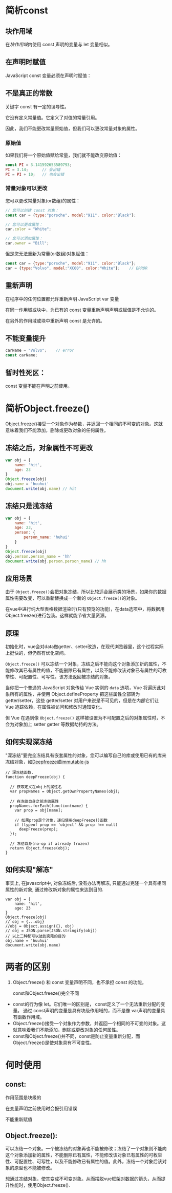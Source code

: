 # 简析const

## 块作用域

在*块作用域*内使用 const 声明的变量与 let 变量相似。

## 在声明时赋值

JavaScript const 变量必须在声明时赋值：

## 不是真正的常数

关键字 const 有一定的误导性。

它没有定义常量值。它定义了对值的常量引用。

因此，我们不能更改常量原始值，但我们可以更改常量对象的属性。

### 原始值

如果我们将一个原始值赋给常量，我们就不能改变原始值：

```js
const PI = 3.141592653589793;
PI = 3.14;      // 会出错
PI = PI + 10;   // 也会出错
```

### 常量对象可以更改

您可以更改常量对象(or数组)的属性：

```js
// 您可以创建 const 对象：
const car = {type:"porsche", model:"911", color:"Black"};

// 您可以更改属性：
car.color = "White";

// 您可以添加属性：
car.owner = "Bill";
```

但是您无法重新为常量(or数组)对象赋值：

```js
const car = {type:"porsche", model:"911", color:"Black"};
car = {type:"Volvo", model:"XC60", color:"White"};    // ERROR
```

## 重新声明

在程序中的任何位置都允许重新声明 JavaScript var 变量

在同一作用域或块中，为已有的 const 变量重新声明声明或赋值是不允许的。

在另外的作用域或块中重新声明 const 是允许的。

## 不能变量提升

```js
carName = "Volvo";    // error
const carName;
```



## 暂时性死区：

const 变量不能在声明之前使用。

# 简析Object.freeze()

Object.freeze()接受一个对象作为参数，并返回一个相同的不可变的对象。这就意味着我们不能添加，删除或更改对象的任何属性。

## 冻结之后，对象属性不可更改

```js
var obj = {
    name: 'hit',
    age: 23
}
Object.freeze(obj)
obj.name = 'huuhui'
document.write(obj.name) // hit
```

## 冻结只是浅冻结

```js
var obj = {
    name: 'hit',
    age: 23,
    person: {
        person_name: 'huhui'
    }
}
Object.freeze(obj)
obj.person.person_name = 'hh'
document.write(obj.person.person_name) // hh
```

## 应用场景

由于 `Object.freeze()`会把对象冻结，所以比较适合展示类的场景，如果你的数据属性需要改变，可以重新替换成一个新的 `Object.freeze()`的对象。

在vue中进行纯大型表格数据渲染时(只有预览的功能)，在data选项中，将数据用Object.freeze()进行包装。这样就能节省大量资源。

## 原理

初始化时，vue会对data做getter、setter改造，在现代浏览器里，这个过程实际上挺快的，但仍然有优化空间。

`Object.freeze()` 可以冻结一个对象，冻结之后不能向这个对象添加新的属性，不能修改其已有属性的值，不能删除已有属性，以及不能修改该对象已有属性的可枚举性、可配置性、可写性。该方法返回被冻结的对象。

当你把一个普通的 JavaScript 对象传给 Vue 实例的  `data` 选项，Vue 将遍历此对象所有的属性，并使用  Object.defineProperty 把这些属性全部转为 getter/setter，这些 getter/setter 对用户来说是不可见的，但是在内部它们让 Vue 追踪依赖，在属性被访问和修改时通知变化。

但 Vue 在遇到像 `Object.freeze()` 这样被设置为不可配置之后的对象属性时，不会为对象加上 setter getter 等数据劫持的方法。

## 如何实现深冻结

"深冻结"要完全冻结具有嵌套属性的对象，您可以编写自己的库或使用已有的库来冻结对象，如[Deepfreeze](https://github.com/substack/deep-freeze)或[immutable-js](https://github.com/immutable-js/immutable-js)

```
// 深冻结函数.
function deepFreeze(obj) {

  // 获取定义在obj上的属性名
  var propNames = Object.getOwnPropertyNames(obj);

  // 在冻结自身之前冻结属性
  propNames.forEach(function(name) {
    var prop = obj[name];

    // 如果prop是个对象，递归使用deepFreeze()函数
    if (typeof prop == 'object' && prop !== null)
      deepFreeze(prop);
  });

  // 冻结自身(no-op if already frozen)
  return Object.freeze(obj);
}
```

## 如何实现"解冻"

事实上, 在javascript中, 对象冻结后, 没有办法再解冻, 只能通过克隆一个具有相同属性的新对象, 通过修改新对象的属性来达到目的.

```
var obj = {
    name: 'hit',
    age: 23
}
Object.freeze(obj)
// obj = {...obj}
//obj = Object.assign({}, obj)
// obj = JSON.parse(JSON.stringify(obj))
// 以上三种都可以达到克隆的目的
obj.name = 'huuhui'
document.write(obj.name)
```



# 两者的区别

1. Object.freeze() 和 const 变量声明不同，也不承担 const 的功能。

   const和Object.freeze()完全不同

- const的行为像 let。它们唯一的区别是， const定义了一个无法重新分配的变量。 通过 const声明的变量是具有块级作用域的，而不是像 var声明的变量具有函数作用域。
- Object.freeze()接受一个对象作为参数，并返回一个相同的不可变的对象。这就意味着我们不能添加，删除或更改对象的任何属性。
- const和Object.freeze()并不同，const是防止变量重新分配，而Object.freeze()是使对象具有不可变性。

# 何时使用

## const:

  作用范围是块级的

  在变量声明之前使用时会报引用错误

  不能重新赋值

## Object.freeze():

​	可以冻结一个对象。一个被冻结的对象再也不能被修改；冻结了一个对象则不能向这个对象添加新的属性，不能删除已有属性，不能修改该对象已有属性的可枚举性、可配置性、可写性，以及不能修改已有属性的值。此外，冻结一个对象后该对象的原型也不能被修改。

​	想通过冻结对象，使其变成不可变对象。从而摆脱vue框架对数据的箭头，从而提升性能时，使用Object.freeze().



